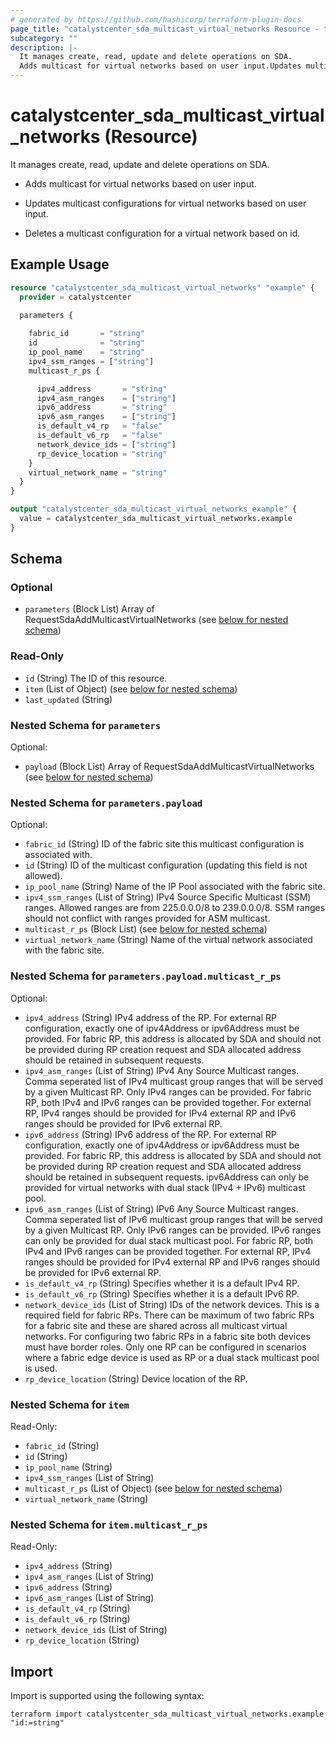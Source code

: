 ```yaml
---
# generated by https://github.com/hashicorp/terraform-plugin-docs
page_title: "catalystcenter_sda_multicast_virtual_networks Resource - terraform-provider-catalystcenter"
subcategory: ""
description: |-
  It manages create, read, update and delete operations on SDA.
  Adds multicast for virtual networks based on user input.Updates multicast configurations for virtual networks based on user input.Deletes a multicast configuration for a virtual network based on id.
---
```


# catalystcenter_sda_multicast_virtual_networks (Resource)

It manages create, read, update and delete operations on SDA.

- Adds multicast for virtual networks based on user input.

- Updates multicast configurations for virtual networks based on user input.

- Deletes a multicast configuration for a virtual network based on id.

## Example Usage

```terraform
resource "catalystcenter_sda_multicast_virtual_networks" "example" {
  provider = catalystcenter
 
  parameters {

    fabric_id       = "string"
    id              = "string"
    ip_pool_name    = "string"
    ipv4_ssm_ranges = ["string"]
    multicast_r_ps {

      ipv4_address       = "string"
      ipv4_asm_ranges    = ["string"]
      ipv6_address       = "string"
      ipv6_asm_ranges    = ["string"]
      is_default_v4_rp   = "false"
      is_default_v6_rp   = "false"
      network_device_ids = ["string"]
      rp_device_location = "string"
    }
    virtual_network_name = "string"
  }
}

output "catalystcenter_sda_multicast_virtual_networks_example" {
  value = catalystcenter_sda_multicast_virtual_networks.example
}
```

<!-- schema generated by tfplugindocs -->
## Schema

### Optional

- `parameters` (Block List) Array of RequestSdaAddMulticastVirtualNetworks (see [below for nested schema](#nestedblock--parameters))

### Read-Only

- `id` (String) The ID of this resource.
- `item` (List of Object) (see [below for nested schema](#nestedatt--item))
- `last_updated` (String)

<a id="nestedblock--parameters"></a>
### Nested Schema for `parameters`

Optional:

- `payload` (Block List) Array of RequestSdaAddMulticastVirtualNetworks (see [below for nested schema](#nestedblock--parameters--payload))

<a id="nestedblock--parameters--payload"></a>
### Nested Schema for `parameters.payload`

Optional:

- `fabric_id` (String) ID of the fabric site this multicast configuration is associated with.
- `id` (String) ID of the multicast configuration (updating this field is not allowed).
- `ip_pool_name` (String) Name of the IP Pool associated with the fabric site.
- `ipv4_ssm_ranges` (List of String) IPv4 Source Specific Multicast (SSM) ranges. Allowed ranges are from 225.0.0.0/8 to 239.0.0.0/8. SSM ranges should not conflict with ranges provided for ASM multicast.
- `multicast_r_ps` (Block List) (see [below for nested schema](#nestedblock--parameters--payload--multicast_r_ps))
- `virtual_network_name` (String) Name of the virtual network associated with the fabric site.

<a id="nestedblock--parameters--payload--multicast_r_ps"></a>
### Nested Schema for `parameters.payload.multicast_r_ps`

Optional:

- `ipv4_address` (String) IPv4 address of the RP. For external RP configuration, exactly one of ipv4Address or ipv6Address must be provided. For fabric RP, this address is allocated by SDA and should not be provided during RP creation request and SDA allocated address should be retained in subsequent requests.
- `ipv4_asm_ranges` (List of String) IPv4 Any Source Multicast ranges. Comma seperated list of IPv4 multicast group ranges that will be served by a given Multicast RP. Only IPv4 ranges can be provided. For fabric RP, both IPv4 and IPv6 ranges can be provided together. For external RP, IPv4 ranges should be provided for IPv4 external RP and IPv6 ranges should be provided for IPv6 external RP.
- `ipv6_address` (String) IPv6 address of the RP. For external RP configuration, exactly one of ipv4Address or ipv6Address must be provided. For fabric RP, this address is allocated by SDA and should not be provided during RP creation request and SDA allocated address should be retained in subsequent requests. ipv6Address can only be provided for virtual networks with dual stack (IPv4 + IPv6) multicast pool.
- `ipv6_asm_ranges` (List of String) IPv6 Any Source Multicast ranges. Comma seperated list of IPv6 multicast group ranges that will be served by a given Multicast RP. Only IPv6 ranges can be provided. IPv6 ranges can only be provided for dual stack multicast pool. For fabric RP, both IPv4 and IPv6 ranges can be provided together. For external RP, IPv4 ranges should be provided for IPv4 external RP and IPv6 ranges should be provided for IPv6 external RP.
- `is_default_v4_rp` (String) Specifies whether it is a default IPv4 RP.
- `is_default_v6_rp` (String) Specifies whether it is a default IPv6 RP.
- `network_device_ids` (List of String) IDs of the network devices. This is a required field for fabric RPs. There can be maximum of two fabric RPs for a fabric site and these are shared across all multicast virtual networks. For configuring two fabric RPs in a fabric site both devices must have border roles. Only one RP can be configured in scenarios where a fabric edge device is used as RP or a dual stack multicast pool is used.
- `rp_device_location` (String) Device location of the RP.




<a id="nestedatt--item"></a>
### Nested Schema for `item`

Read-Only:

- `fabric_id` (String)
- `id` (String)
- `ip_pool_name` (String)
- `ipv4_ssm_ranges` (List of String)
- `multicast_r_ps` (List of Object) (see [below for nested schema](#nestedobjatt--item--multicast_r_ps))
- `virtual_network_name` (String)

<a id="nestedobjatt--item--multicast_r_ps"></a>
### Nested Schema for `item.multicast_r_ps`

Read-Only:

- `ipv4_address` (String)
- `ipv4_asm_ranges` (List of String)
- `ipv6_address` (String)
- `ipv6_asm_ranges` (List of String)
- `is_default_v4_rp` (String)
- `is_default_v6_rp` (String)
- `network_device_ids` (List of String)
- `rp_device_location` (String)

## Import

Import is supported using the following syntax:

```shell
terraform import catalystcenter_sda_multicast_virtual_networks.example "id:=string"
```
